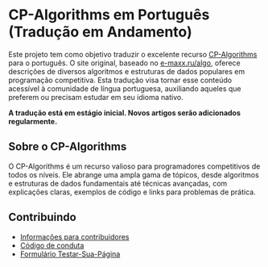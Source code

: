 # CP-Algorithms em Português (Tradução em Andamento)

Este projeto tem como objetivo traduzir o excelente recurso [CP-Algorithms](https://cp-algorithms.com/) para o português. O site original, baseado no [e-maxx.ru/algo](https://e-maxx.ru/algo), oferece descrições de diversos algoritmos e estruturas de dados populares em programação competitiva.  Esta tradução visa tornar esse conteúdo acessível à comunidade de língua portuguesa, auxiliando aqueles que preferem ou precisam estudar em seu idioma nativo.

**A tradução está em estágio inicial. Novos artigos serão adicionados regularmente.**

## Sobre o CP-Algorithms

O CP-Algorithms é um recurso valioso para programadores competitivos de todos os níveis. Ele abrange uma ampla gama de tópicos, desde algoritmos e estruturas de dados fundamentais até técnicas avançadas, com explicações claras, exemplos de código e links para problemas de prática.

## Contribuindo

- [Informações para contribuidores](https://paulofilipe.com/cp-algorithms/contrib.html)
- [Código de conduta](https://paulofilipe.com/cp-algorithms/code_of_conduct.html)
- [Formulário Testar-Sua-Página](https://paulofilipe.com/cp-algorithms/preview.html)
